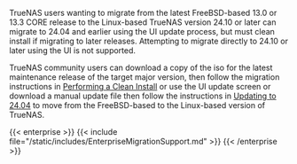 &NewLine;

TrueNAS users wanting to migrate from the latest FreeBSD-based 13.0 or 13.3 CORE release to the Linux-based TrueNAS version 24.10 or later can migrate to 24.04 and earlier using the UI update process, but must clean install if migrating to later releases.
Attempting to migrate directly to 24.10 or later using the UI is not supported.

TrueNAS community users can download a copy of the <file>iso</file> for the latest maintenance release of the target major version, then follow the migration instructions in [Performing a Clean Install](/gettingstarted/migrate/migrate-community/#performing-a-clean-install) or use the UI update screen or download a manual update file then follow the instructions in [Updating to 24.04](/gettingstarted/migrate/migrate-community/#updating-to-2404) to move from the FreeBSD-based to the Linux-based version of TrueNAS.

{{< enterprise >}}
{{< include file="/static/includes/EnterpriseMigrationSupport.md" >}}
{{< /enterprise >}}

